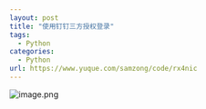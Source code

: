 ```yaml
---
layout: post
title: "使用钉钉三方授权登录"
tags:
  - Python
categories:
  - Python
url: https://www.yuque.com/samzong/code/rx4nic
---
```


![image.png](http://ipic-typora-samzong.oss-cn-qingdao.aliyuncs.com//uPic/1637181122961-7f2d1719-4254-429b-b61f-884b0a82aaaf.png?x-oss-process=image/resize,w_960,m_lfit)
